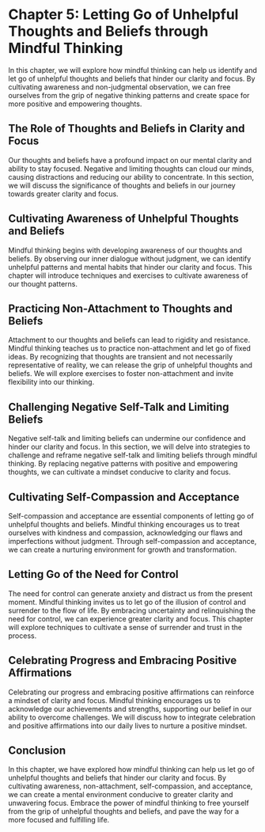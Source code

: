 Chapter 5: Letting Go of Unhelpful Thoughts and Beliefs through Mindful Thinking
================================================================================

In this chapter, we will explore how mindful thinking can help us identify and let go of unhelpful thoughts and beliefs that hinder our clarity and focus. By cultivating awareness and non-judgmental observation, we can free ourselves from the grip of negative thinking patterns and create space for more positive and empowering thoughts.

The Role of Thoughts and Beliefs in Clarity and Focus
-----------------------------------------------------

Our thoughts and beliefs have a profound impact on our mental clarity and ability to stay focused. Negative and limiting thoughts can cloud our minds, causing distractions and reducing our ability to concentrate. In this section, we will discuss the significance of thoughts and beliefs in our journey towards greater clarity and focus.

Cultivating Awareness of Unhelpful Thoughts and Beliefs
-------------------------------------------------------

Mindful thinking begins with developing awareness of our thoughts and beliefs. By observing our inner dialogue without judgment, we can identify unhelpful patterns and mental habits that hinder our clarity and focus. This chapter will introduce techniques and exercises to cultivate awareness of our thought patterns.

Practicing Non-Attachment to Thoughts and Beliefs
-------------------------------------------------

Attachment to our thoughts and beliefs can lead to rigidity and resistance. Mindful thinking teaches us to practice non-attachment and let go of fixed ideas. By recognizing that thoughts are transient and not necessarily representative of reality, we can release the grip of unhelpful thoughts and beliefs. We will explore exercises to foster non-attachment and invite flexibility into our thinking.

Challenging Negative Self-Talk and Limiting Beliefs
---------------------------------------------------

Negative self-talk and limiting beliefs can undermine our confidence and hinder our clarity and focus. In this section, we will delve into strategies to challenge and reframe negative self-talk and limiting beliefs through mindful thinking. By replacing negative patterns with positive and empowering thoughts, we can cultivate a mindset conducive to clarity and focus.

Cultivating Self-Compassion and Acceptance
------------------------------------------

Self-compassion and acceptance are essential components of letting go of unhelpful thoughts and beliefs. Mindful thinking encourages us to treat ourselves with kindness and compassion, acknowledging our flaws and imperfections without judgment. Through self-compassion and acceptance, we can create a nurturing environment for growth and transformation.

Letting Go of the Need for Control
----------------------------------

The need for control can generate anxiety and distract us from the present moment. Mindful thinking invites us to let go of the illusion of control and surrender to the flow of life. By embracing uncertainty and relinquishing the need for control, we can experience greater clarity and focus. This chapter will explore techniques to cultivate a sense of surrender and trust in the process.

Celebrating Progress and Embracing Positive Affirmations
--------------------------------------------------------

Celebrating our progress and embracing positive affirmations can reinforce a mindset of clarity and focus. Mindful thinking encourages us to acknowledge our achievements and strengths, supporting our belief in our ability to overcome challenges. We will discuss how to integrate celebration and positive affirmations into our daily lives to nurture a positive mindset.

Conclusion
----------

In this chapter, we have explored how mindful thinking can help us let go of unhelpful thoughts and beliefs that hinder our clarity and focus. By cultivating awareness, non-attachment, self-compassion, and acceptance, we can create a mental environment conducive to greater clarity and unwavering focus. Embrace the power of mindful thinking to free yourself from the grip of unhelpful thoughts and beliefs, and pave the way for a more focused and fulfilling life.
